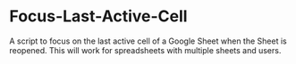 # Focus-Last-Active-Cell
A script to focus on the last active cell of a Google Sheet when the Sheet is reopened. This will work for spreadsheets with multiple sheets and users.
